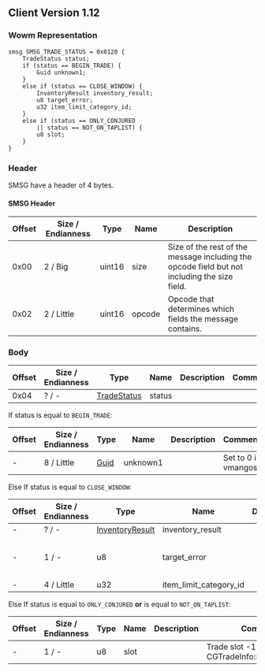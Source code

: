 ## Client Version 1.12

### Wowm Representation
```rust,ignore
smsg SMSG_TRADE_STATUS = 0x0120 {
    TradeStatus status;
    if (status == BEGIN_TRADE) {
        Guid unknown1;
    }
    else if (status == CLOSE_WINDOW) {
        InventoryResult inventory_result;
        u8 target_error;
        u32 item_limit_category_id;
    }
    else if (status == ONLY_CONJURED
        || status == NOT_ON_TAPLIST) {
        u8 slot;
    }
}
```
### Header
SMSG have a header of 4 bytes.

#### SMSG Header
| Offset | Size / Endianness | Type   | Name   | Description |
| ------ | ----------------- | ------ | ------ | ----------- |
| 0x00   | 2 / Big           | uint16 | size   | Size of the rest of the message including the opcode field but not including the size field.|
| 0x02   | 2 / Little        | uint16 | opcode | Opcode that determines which fields the message contains.|

### Body

| Offset | Size / Endianness | Type | Name | Description | Comment |
| ------ | ----------------- | ---- | ---- | ----------- | ------- |
| 0x04 | ? / - | [TradeStatus](tradestatus.md) | status |  |  |

If status is equal to `BEGIN_TRADE`:

| Offset | Size / Endianness | Type | Name | Description | Comment |
| ------ | ----------------- | ---- | ---- | ----------- | ------- |
| - | 8 / Little | [Guid](../spec/packed-guid.md) | unknown1 |  | Set to 0 in vmangos. |

Else If status is equal to `CLOSE_WINDOW`:

| Offset | Size / Endianness | Type | Name | Description | Comment |
| ------ | ----------------- | ---- | ---- | ----------- | ------- |
| - | ? / - | [InventoryResult](inventoryresult.md) | inventory_result |  |  |
| - | 1 / - | u8 | target_error |  | used for: EQUIP_ERR_BAG_FULL, EQUIP_ERR_CANT_CARRY_MORE_OF_THIS, EQUIP_ERR_MISSING_REAGENT, EQUIP_ERR_ITEM_MAX_LIMIT_CATEGORY_COUNT_EXCEEDED |
| - | 4 / Little | u32 | item_limit_category_id |  | ItemLimitCategory.dbc entry |

Else If status is equal to `ONLY_CONJURED` **or** 
is equal to `NOT_ON_TAPLIST`:

| Offset | Size / Endianness | Type | Name | Description | Comment |
| ------ | ----------------- | ---- | ---- | ----------- | ------- |
| - | 1 / - | u8 | slot |  | Trade slot -1 here clears CGTradeInfo::m_tradeMoney |

